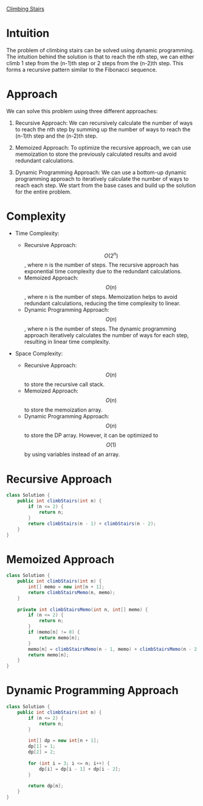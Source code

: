 [Climbing Stairs](https://leetcode.com/problems/climbing-stairs/description/)

# Intuition
The problem of climbing stairs can be solved using dynamic programming. The intuition behind the solution is that to reach the nth step, we can either climb 1 step from the (n-1)th step or 2 steps from the (n-2)th step. This forms a recursive pattern similar to the Fibonacci sequence.

# Approach
We can solve this problem using three different approaches:

1. Recursive Approach: We can recursively calculate the number of ways to reach the nth step by summing up the number of ways to reach the (n-1)th step and the (n-2)th step.

2. Memoized Approach: To optimize the recursive approach, we can use memoization to store the previously calculated results and avoid redundant calculations.

3. Dynamic Programming Approach: We can use a bottom-up dynamic programming approach to iteratively calculate the number of ways to reach each step. We start from the base cases and build up the solution for the entire problem.

# Complexity
- Time Complexity:
  - Recursive Approach: $$O(2^n)$$, where n is the number of steps. The recursive approach has exponential time complexity due to the redundant calculations.
  - Memoized Approach: $$O(n)$$, where n is the number of steps. Memoization helps to avoid redundant calculations, reducing the time complexity to linear.
  - Dynamic Programming Approach: $$O(n)$$, where n is the number of steps. The dynamic programming approach iteratively calculates the number of ways for each step, resulting in linear time complexity.

- Space Complexity:
  - Recursive Approach: $$O(n)$$ to store the recursive call stack.
  - Memoized Approach: $$O(n)$$ to store the memoization array.
  - Dynamic Programming Approach: $$O(n)$$ to store the DP array. However, it can be optimized to $$O(1)$$ by using variables instead of an array.

# Recursive Approach
```java
class Solution {
    public int climbStairs(int n) {
        if (n <= 2) {
            return n;
        }
        return climbStairs(n - 1) + climbStairs(n - 2);
    }
}
```

# Memoized Approach
```java
class Solution {
    public int climbStairs(int n) {
        int[] memo = new int[n + 1];
        return climbStairsMemo(n, memo);
    }
    
    private int climbStairsMemo(int n, int[] memo) {
        if (n <= 2) {
            return n;
        }
        if (memo[n] != 0) {
            return memo[n];
        }
        memo[n] = climbStairsMemo(n - 1, memo) + climbStairsMemo(n - 2, memo);
        return memo[n];
    }
}
```

# Dynamic Programming Approach
```java
class Solution {
    public int climbStairs(int n) {
        if (n <= 2) {
            return n;
        }
        
        int[] dp = new int[n + 1];
        dp[1] = 1;
        dp[2] = 2;
        
        for (int i = 3; i <= n; i++) {
            dp[i] = dp[i - 1] + dp[i - 2];
        }
        
        return dp[n];
    }
}
```
